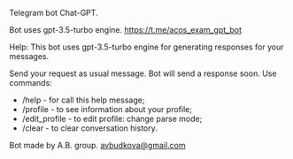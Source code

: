 Telegram bot Chat-GPT.

Bot uses gpt-3.5-turbo engine. https://t.me/acos_exam_gpt_bot

Help:
This bot uses gpt-3.5-turbo engine for generating responses for your messages.

Send your request as usual message. Bot will send a response soon. Use commands:
- /help - for call this help message;
- /profile - to see information about your profile;
- /edit_profile - to edit profile: change parse mode;
- /clear - to clear conversation history.

Bot made by A.B. group. avbudkova@gmail.com